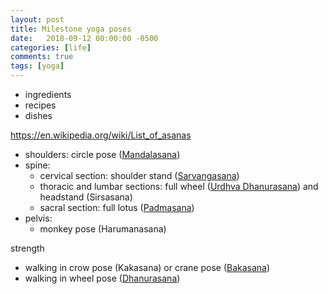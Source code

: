 ```yaml
---
layout: post
title: Milestone yoga poses
date:   2018-09-12 00:00:00 -0500
categories: [life]
comments: true
tags: [yoga]
---
```




* ingredients
* recipes
* dishes

https://en.wikipedia.org/wiki/List_of_asanas

* shoulders: circle pose ([Mandalasana](https://en.wikipedia.org/wiki/Mandalasana))
* spine:
    * cervical section: shoulder stand ([Sarvangasana](https://en.wikipedia.org/wiki/Sarvangasana))
    * thoracic and lumbar sections: full wheel ([Urdhva Dhanurasana][wheel]) and headstand (Sirsasana)
	* sacral section: full lotus ([Padmasana](https://en.wikipedia.org/wiki/Lotus_position))
* pelvis:
    * monkey pose (Harumanasana)

strength

* walking in crow pose (Kakasana) or crane pose ([Bakasana](https://en.wikipedia.org/wiki/Bakasana))
* walking in wheel pose ([Dhanurasana][wheel])

[wheel]: https://en.wikipedia.org/wiki/Chakrasana
